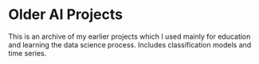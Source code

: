# Older AI Projects
This is an archive of my earlier projects which I used mainly for education and learning the data science process. Includes classification models and time series.
